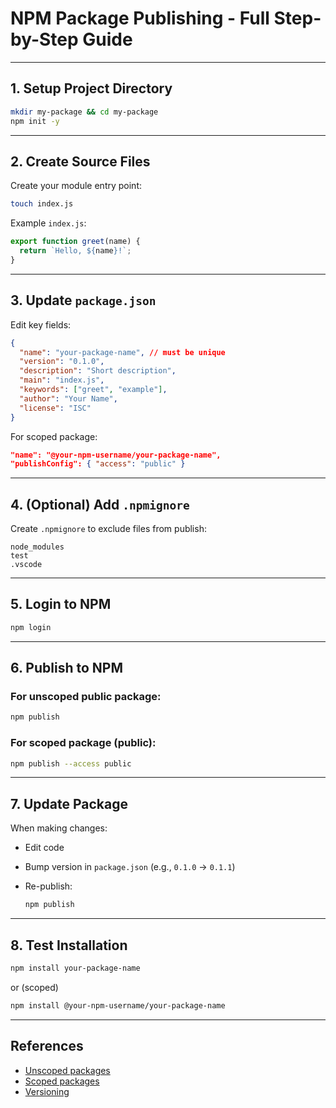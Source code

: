 # NPM Package Publishing - Full Step-by-Step Guide

---

## 1. **Setup Project Directory**

```sh
mkdir my-package && cd my-package
npm init -y
```

---

## 2. **Create Source Files**

Create your module entry point:

```sh
touch index.js
```

Example `index.js`:

```js
export function greet(name) {
  return `Hello, ${name}!`;
}
```

---

## 3. **Update `package.json`**

Edit key fields:

```json
{
  "name": "your-package-name", // must be unique
  "version": "0.1.0",
  "description": "Short description",
  "main": "index.js",
  "keywords": ["greet", "example"],
  "author": "Your Name",
  "license": "ISC"
}
```

For scoped package:

```json
"name": "@your-npm-username/your-package-name",
"publishConfig": { "access": "public" }
```

---

## 4. **(Optional) Add `.npmignore`**

Create `.npmignore` to exclude files from publish:

```
node_modules
test
.vscode
```

---

## 5. **Login to NPM**

```sh
npm login
```

---

## 6. **Publish to NPM**

### For unscoped public package:

```sh
npm publish
```

### For scoped package (public):

```sh
npm publish --access public
```

---

## 7. **Update Package**

When making changes:

* Edit code
* Bump version in `package.json` (e.g., `0.1.0` → `0.1.1`)
* Re-publish:

  ```sh
  npm publish
  ```

---

## 8. **Test Installation**

```sh
npm install your-package-name
```

or (scoped)

```sh
npm install @your-npm-username/your-package-name
```

---

## References

* [Unscoped packages](https://docs.npmjs.com/creating-and-publishing-unscoped-public-packages)
* [Scoped packages](https://docs.npmjs.com/creating-and-publishing-scoped-public-packages)
* [Versioning](https://docs.npmjs.com/about-semantic-versioning)
